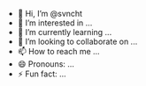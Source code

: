 - 👋 Hi, I’m @svncht
- 👀 I’m interested in ...
- 🌱 I’m currently learning ...
- 💞️ I’m looking to collaborate on ...
- 📫 How to reach me ...
- 😄 Pronouns: ...
- ⚡ Fun fact: ...

<!---
svncht/svncht is a ✨ special ✨ repository because its `README.md` (this file) appears on your GitHub profile.
You can click the Preview link to take a look at your changes.
--->
